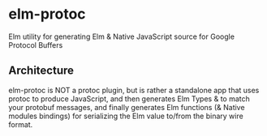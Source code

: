 # elm-protoc

Elm utility for generating Elm &amp; Native JavaScript source for Google Protocol Buffers

## Architecture

elm-protoc is NOT a protoc plugin, but is rather a standalone app that uses protoc to produce JavaScript, and then generates Elm Types & to match your protobuf messages, and finally generates Elm functions (& Native modules bindings) for serializing the Elm value to/from the binary wire format.
